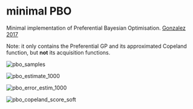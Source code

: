 # minimal PBO
Minimal implementation of Preferential Bayesian Optimisation. [Gonzalez 2017](https://arxiv.org/abs/1704.03651)

Note: it only contains the Preferential GP and its approximated Copeland function, but **not** its acquisition functions.

![pbo_samples](https://user-images.githubusercontent.com/1292230/70983443-685e2a00-20c1-11ea-9771-5fdfbc0f44fc.png)

![pbo_estimate_1000](https://user-images.githubusercontent.com/1292230/70983442-685e2a00-20c1-11ea-9ae5-a3c94dbca071.png)

![pbo_error_estim_1000](https://user-images.githubusercontent.com/1292230/70983440-685e2a00-20c1-11ea-9e7f-f001601d7926.png)

![pbo_copeland_score_soft](https://user-images.githubusercontent.com/1292230/70983439-67c59380-20c1-11ea-9381-2df37ab91de4.png)

